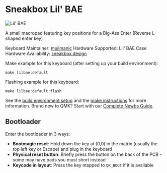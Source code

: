 # Sneakbox Lil' BAE

![Lil' BAE](https://i.imgur.com/a/S7FKp7r.jpg)

A small macropad featuring key positions for a Big-Ass Enter (Reverse L-shaped enter key)

Keyboard Maintainer: [mujimanic](https://sneakbox.com)
Hardware Supported: Lil' BAE Case
Hardware Availability: [sneakbox.design](https://sneakbox.com/products/lil-bae-macropad)

Make example for this keyboard (after setting up your build environment):

    make lilbae:default

Flashing example for this keyboard:

    make lilbae:default:flash
    
See the [build environment setup](getting_started_build_tools) and the [make instructions](getting_started_make_guide) for more information. Brand new to QMK? Start with our [Complete Newbs Guide](newbs).

## Bootloader

Enter the bootloader in 3 ways:

* **Bootmagic reset**: Hold down the key at (0,0) in the matrix (usually the top left key or Escape) and plug in the keyboard
* **Physical reset button**: Briefly press the button on the back of the PCB - some may have pads you must short instead
* **Keycode in layout**: Press the key mapped to `QK_BOOT` if it is available